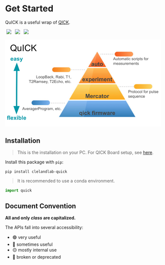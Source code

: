 # Get Started

QuICK is a useful wrap of [QICK](https://github.com/openquantumhardware/qick).

<div>
  <a style="margin: 0.25rem;" href="https://clelandlab-quick.readthedocs.io/en/latest/"><img src="https://img.shields.io/readthedocs/clelandlab-quick?style=for-the-badge&logo=readthedocs&logoColor=white"></a>
  <a style="margin: 0.25rem;" href="https://pypi.org/project/clelandlab-quick/"><img src="https://img.shields.io/pypi/v/clelandlab-quick?style=for-the-badge&logo=pypi&logoColor=white"></a>
  <a style="margin: 0.25rem;" href="https://github.com/clelandlab/quick"><img src="https://img.shields.io/github/stars/clelandlab/quick?style=for-the-badge&logo=github"></a>
</div>

![](./Images/overview.png)

## Installation

> This is the installation on your PC. For QICK Board setup, see [here](./Tutorials/qick).

Install this package with `pip`:

```
pip install clelandlab-quick
```

> It is recommended to use a conda environment.

```python
import quick
```

## Document Convention

**All and only *class* are capitalized.**

The APIs fall into several accessibility:

- 🟢 very useful
- 🔵 sometimes useful
- 🟡 mostly internal use
- 🔴 broken or deprecated
